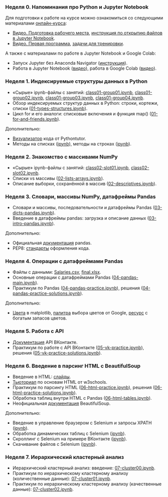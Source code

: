 ### Неделя 0. Напоминания про Python и Jupyter Notebook

Для подготовки к работе на курсе можно ознакомиться со следующими материалами [онлайн-курса](https://edu.hse.ru/course/view.php?id=133389): 

* [Видео. Подготовка рабочего места](https://edu.hse.ru/mod/page/view.php?id=502433),
  [инструкция по открытию файлов в Jupyter Notebook](https://edu.hse.ru/mod/page/view.php?id=502434).
* [Видео. Первая программа](https://edu.hse.ru/mod/page/view.php?id=502436),
  [ задачи для тренировки](https://edu.hse.ru/mod/quiz/view.php?id=502439).

А также с материалами по работе в Jupyter Notebook и Google Colab:

* Запуск Jupyter без Anaconda Navigator ([инструкция](https://www.dropbox.com/scl/fi/4095f565oudw2pq1hatrp/_-Jupyter.pdf?rlkey=6kucyfzj9uuy5ovrjnrkabt5z&dl=0)). 
* Работа в Jupyter Notebook ([видео](https://www.dropbox.com/scl/fi/v3wdgps9wjvrtamo08y66/jupyter-interface.mov?rlkey=xwsut0nxs4hjmdsz8vnnqvxfz&dl=0)), работа в Google Colab ([видео](https://www.dropbox.com/scl/fi/znirgzjrnawtjgta5dvfb/colab-interface.mp4?rlkey=nqbloavs7p3p6swraejl9sskw&dl=0)).

### Неделя 1. Индексируемые структуры данных в Python

* «Сырые» ipynb-файлы с занятий: [class01-group01.ipynb](https://github.com/allatambov/PyPerm24/blob/main/class01-group01.ipynb), [class01-group02.ipynb](https://github.com/allatambov/PyPerm24/blob/main/class01-group02.ipynb), [class01-group03.ipynb](https://github.com/allatambov/PyPerm24/blob/main/class01-group03.ipynb), [class01-group04.ipynb](https://github.com/allatambov/PyPerm24/blob/main/class01-group04.ipynb).
* Обзор индексируемых структур данных в Python: строки, кортежи, списки ([01-types-structures.ipynb](https://github.com/allatambov/PyPerm24/blob/main/01-types-structures.ipynb)).
* Цикл for и его аналоги: списковые включения и функция map()  ([01-for-and-friends.ipynb](https://github.com/allatambov/PyPerm24/blob/main/01-for-and-friends.ipynb)).

Дополнительно:

* [Визуализатор](https://pythontutor.com/visualize.html#mode=edit) кода от Pythontutor.
* Методы на списках ([ipynb](https://github.com/allatambov/PyPerm23/blob/main/lists-methods.ipynb)),
  методы на строках ([ipynb](https://github.com/allatambov/PyPerm23/blob/main/str-methods.ipynb)).

### Неделя 2. Знакомство с массивами NumPy

* «Сырые» ipynb-файлы с занятий: [class02-slot01.ipynb](https://github.com/allatambov/PyPerm24/blob/main/class02-slot01.ipynb), [class02-slot02.ipynb](https://github.com/allatambov/PyPerm24/blob/main/class02-slot02.ipynb).
* Списки vs массивы ([02-lists-arrays.ipynb](https://github.com/allatambov/PyPerm24/blob/main/02-lists-arrays.ipynb)).
* Описание выборки, сохранённой в массив ([02-descriptives.ipynb](https://github.com/allatambov/PyPerm24/blob/main/02-descriptives.ipynb)).

### Неделя 3. Словари, массивы NumPy, датафреймы Pandas

* Словари и массивы, последовательности и датафреймы Pandas ([03-dicts-pandas.ipynb](https://github.com/allatambov/PyPerm24/blob/main/03-dicts-pandas.ipynb)).
* Введение в датафреймы pandas: загрузка и описание данных ([03-intro-pandas.ipynb](https://github.com/allatambov/PyPerm24/blob/main/03-intro-pandas.ipynb)).

Дополнительно:

* Официальная [документация](https://pandas.pydata.org/docs/) pandas.
* PEP8: [стандарты](https://peps.python.org/pep-0008/) оформления кода.

### Неделя 4. Операции с датафреймами Pandas

* Файлы с данными: [Salaries.csv](https://github.com/allatambov/PyPerm24/blob/main/Salaries.csv), [final.xlsx](https://github.com/allatambov/PyPerm24/blob/main/final.xlsx).
* Основные операции с датафреймами Pandas ([04-pandas-main.ipynb](https://github.com/allatambov/PyPerm24/blob/main/04-pandas-main.ipynb)).
* Практикум по Pandas ([04-pandas-practice.ipynb](https://github.com/allatambov/PyPerm24/blob/main/04-pandas-practice.ipynb)), решения ([04-pandas-practice-solutions.ipynb](https://github.com/allatambov/PyPerm24/blob/main/04-pandas-practice-solutions.ipynb)).

Дополнительно:

* [Цвета](https://matplotlib.org/stable/gallery/color/named_colors.html) в matplotlib, [палитра](https://g.co/kgs/qFwddL2) выбора цветов от Google, [ресурс](https://colorscheme.ru/color-names.html) с богатым запасов цветов.

### Неделя 5. Работа с API

* [Документация](https://dev.vk.com/ru/api/api-requests) API ВКонтакте.
* Практикум по работе с API ВКонтакте ([05-vk-practice.ipynb](https://github.com/allatambov/PyPerm24/blob/main/05-vk-practice.ipynb)), решения ([05-vk-practice-solutions.ipynb](https://github.com/allatambov/PyPerm24/blob/main/05-vk-practice-solutions.ipynb)).

### Неделя 6. Введение в парсинг HTML с BeautifulSoup

* Введение в HTML: [слайды](https://github.com/allatambov/PyPerm24/blob/main/Intro_HTML.pdf).
* [Тьюториал](https://www.w3schools.com/html/html_intro.asp) по основам HTML от w3schools.
* Практикум по парсингу HTML ([06-html-practice.ipynb](https://github.com/allatambov/PyPerm24/blob/main/06-html-practice.ipynb)), решения ([06-html-practice-solutions.ipynb](https://github.com/allatambov/PyPerm24/blob/main/06-html-practice-solutions.ipynb)).
* Обработка таблиц внутри HTML с Pandas ([06-html-tables.ipynb](https://github.com/allatambov/PyPerm24/blob/main/06-html-tables.ipynb)).
* Неофициальная [документация](https://www.crummy.com/software/BeautifulSoup/bs4/doc/) BeautifulSoup.

Дополнительно:

* Введение в управление браузером с Selenium и запросы XPATH ([ipynb](https://github.com/allatambov/ICEF24/blob/main/icef-practice06-02-solutions.ipynb)).
* Обработка динамических таблиц с Selenium ([ipynb](https://github.com/allatambov/ICEF24/blob/main/icef-practice07-01_solutions.ipynb)).
* Скроллинг с Selenium на примере ВКонтакте ([ipynb](https://github.com/allatambov/WebScrape24/blob/main/psy-practice06-02-solutions.ipynb)).
* Скачивание файлов с Selenium ([ipynb](https://github.com/allatambov/WebScrape24/blob/main/psy-practice07-02.ipynb)).

### Неделя 7. Иерархический кластерный анализ

* Иерархический кластерный анализ: введение: [07-cluster00.ipynb](https://github.com/allatambov/WebScrape24/blob/main/07-cluster00.ipynb).
* Практикум по иерархическому кластерному анализу (количественные данные): [07-cluster01.ipynb](https://github.com/allatambov/WebScrape24/blob/main/07-cluster01.ipynb).
* Практикум по иерархическому кластерному анализу (качественные данные): [07-cluster02.ipynb](https://github.com/allatambov/WebScrape24/blob/main/07-cluster02.ipynb).



